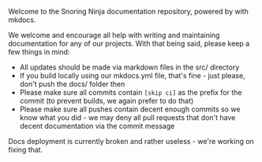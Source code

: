 Welcome to the Snoring Ninja documentation repository, powered by with mkdocs.  

We welcome and encourage all help with writing and maintaining documentation for any of our projects.  With that being said, please keep a few things in mind:

* All updates should be made via markdown files in the src/ directory
* If you build locally using our mkdocs.yml file, that's fine - just please, don't push the docs/ folder then
* Please make sure all commits contain ```[skip ci]``` as the prefix for the commit (to prevent builds, we again prefer to do that)
* Please make sure all pushes contain decent enough commits so we know what you did - we may deny all pull requests that don't have decent documentation via the commit message

Docs deployment is currently broken and rather useless - we're working on fixing that.
